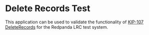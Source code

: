 # Delete Records Test

This application can be used to validate the functionality of
[KIP-107 DeleteRecords](https://cwiki.apache.org/confluence/display/KAFKA/KIP-107%3A+Add+deleteRecordsBefore%28%29+API+in+AdminClient)
for the Redpanda LRC test system.